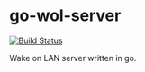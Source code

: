 # go-wol-server

[![Build Status](https://cloud.drone.io/api/badges/alinbalutoiu/go-wol-server/status.svg)](https://cloud.drone.io/alinbalutoiu/go-wol-server)

Wake on LAN server written in go.
